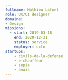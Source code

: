 ```yaml
---
fullname: Mathieu Lafont
role: UX/UI designer
domaine:
- Design
missions:
  - start: 2019-03-18
    end: 2020-12-31
    status: service
    employer: octo
startups:
    - civils-de-la-defense
    - e-chauffeur
    - sepia
    - anais
---
```


